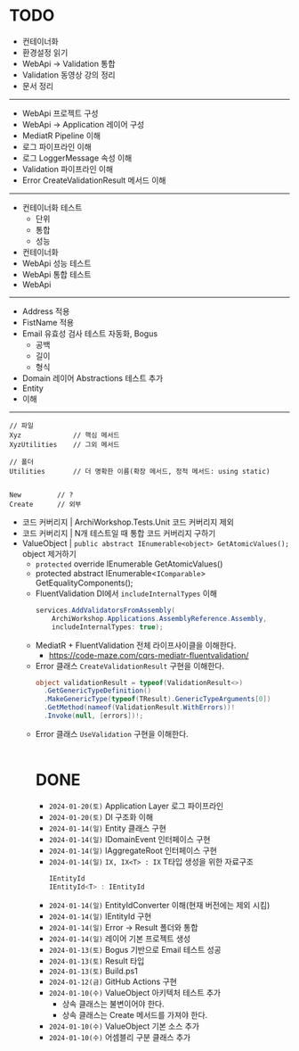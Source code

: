 # TODO

- 컨테이너화
- 환경설정 읽기
- WebApi -> Validation 통합
- Validation 동영상 강의 정리
- 문서 정리
----

- WebApi 프로젝트 구성
- WebApi -> Application 레이어 구성
- MediatR Pipeline 이해
- 로그 파이프라인 이해
- 로그 LoggerMessage 속성 이해
- Validation 파이프라인 이해
- Error CreateValidationResult 메서드 이해
---
- 컨테이너화 테스트
  - 단위
  - 통합
  - 성능
- 컨테이너화
- WebApi 성능 테스트
- WebApi 통합 테스트
- WebApi
---
- Address 적용
- FistName 적용
- Email 유효성 검사 테스트 자동화, Bogus
  - 공백
  - 길이
  - 형식
- Domain 레이어 Abstractions 테스트 추가
- Entity
- <out T> 이해
---

```
// 파일
Xyz             // 핵심 메서드
XyzUtilities	// 그외 메서드

// 폴더
Utilities       // 더 명확한 이름(확장 메서드, 정적 메서드: using static)


New			// ?
Create		// 외부
```

- 코드 커버리지 | ArchiWorkshop.Tests.Unit 코드 커버리지 제외
- 코드 커버리지 | N개 테스트일 때 통합 코드 커버리지 구하기
- ValueObject | `public abstract IEnumerable<object> GetAtomicValues();` object 제거하기
  - `protected` override IEnumerable<object> GetAtomicValues()
  - protected abstract IEnumerable<`IComparable`> GetEqualityComponents();
- FluentValidation DI에서 `includeInternalTypes` 이해
  ```cs
  services.AddValidatorsFromAssembly(
      ArchiWorkshop.Applications.AssemblyReference.Assembly,
      includeInternalTypes: true);
  ``````
- MediatR + FluentValidation 전체 라이프사이클을 이해한다.
  - https://code-maze.com/cqrs-mediatr-fluentvalidation/
- Error 클래스 `CreateValidationResult` 구현을 이해한다.
  ```cs
  object validationResult = typeof(ValidationResult<>)
    .GetGenericTypeDefinition()
    .MakeGenericType(typeof(TResult).GenericTypeArguments[0])
    .GetMethod(nameof(ValidationResult.WithErrors))!
    .Invoke(null, [errors])!;
  ```
- Error 클래스 `UseValidation` 구현을 이해한다.

<br/>

# DONE
- `2024-01-20(토)` Application Layer 로그 파이프라인
- `2024-01-20(토)` DI 구조화 이해
- `2024-01-14(일)` Entity 클래스 구현
- `2024-01-14(일)` IDomainEvent 인터페이스 구현
- `2024-01-14(일)` IAggregateRoot 인터페이스 구현
- `2024-01-14(일)` `IX, IX<T> : IX` T타입 생성을 위한 자료구조
  ```cs
  IEntityId
  IEntityId<T> : IEntityId 
  ```
- `2024-01-14(일)` EntityIdConverter 이해(현재 버전에는 제외 시킴)
- `2024-01-14(일)` IEntityId 구현
- `2024-01-14(일)` Error -> Result 폴더와 통합
- `2024-01-14(일)` 레이어 기본 프로젝트 생성 
- `2024-01-13(토)` Bogus 기반으로 Email 테스트 성공
- `2024-01-13(토)` Result 타입
- `2024-01-13(토)` Build.ps1
- `2024-01-12(금)` GitHub Actions 구현
- `2024-01-10(수)` ValueObject 아키텍처 테스트 추가
  - 상속 클래스는 불변이어야 한다.
  - 상속 클래스는 Create 메서드를 가져야 한다.
- `2024-01-10(수)` ValueObject 기본 소스 추가
- `2024-01-10(수)` 어셈블리 구분 클래스 추가
